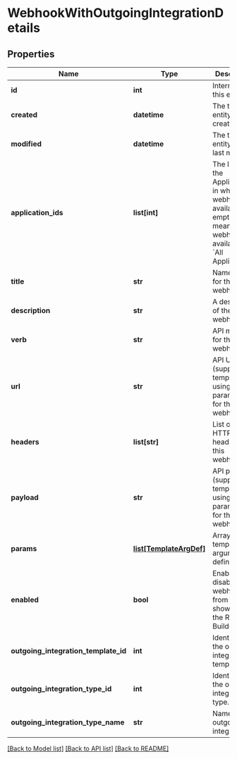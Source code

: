 # WebhookWithOutgoingIntegrationDetails

## Properties
Name | Type | Description | Notes
------------ | ------------- | ------------- | -------------
**id** | **int** | Internal ID of this entity. | 
**created** | **datetime** | The time this entity was created. | 
**modified** | **datetime** | The time this entity was last modified. | 
**application_ids** | **list[int]** | The IDs of the Applications in which this webhook is available. An empty array means the webhook is available in &#x60;All Applications&#x60;.  | 
**title** | **str** | Name or title for this webhook. | 
**description** | **str** | A description of the webhook. | [optional] 
**verb** | **str** | API method for this webhook. | 
**url** | **str** | API URL (supports templating using parameters) for this webhook. | 
**headers** | **list[str]** | List of API HTTP headers for this webhook. | 
**payload** | **str** | API payload (supports templating using parameters) for this webhook. | [optional] 
**params** | [**list[TemplateArgDef]**](TemplateArgDef.md) | Array of template argument definitions. | 
**enabled** | **bool** | Enables or disables webhook from showing in the Rule Builder. | 
**outgoing_integration_template_id** | **int** | Identifier of the outgoing integration template. | [optional] 
**outgoing_integration_type_id** | **int** | Identifier of the outgoing integration type. | [optional] 
**outgoing_integration_type_name** | **str** | Name of the outgoing integration. | [optional] 

[[Back to Model list]](../README.md#documentation-for-models) [[Back to API list]](../README.md#documentation-for-api-endpoints) [[Back to README]](../README.md)


